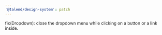 ```yaml
---
'@talend/design-system': patch
---
```


fix(Dropdown): close the dropdown menu while clicking on a button or a link inside.

